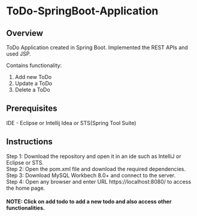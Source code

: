 # ToDo-SpringBoot-Application

## Overview

ToDo Application created in Spring Boot. Implemented the REST APIs and used JSP.<br/>

Contains functionality:<br/>
  1) Add new ToDo<br/>
  2) Update a ToDo<br/>
  3) Delete a ToDo

## Prerequisites

IDE - Eclipse or Intellij Idea or STS(Spring Tool Suite)

## Instructions

Step 1: Download the repository and open it in an ide such as IntelliJ or Eclipse or STS. <br/>
Step 2: Open the pom.xml file and download the required dependencies. <br/>
Step 3: Download MySQL Workbech 8.0+ and connect to the server. <br/>
Step 4: Open any browser and enter URL https://localhost:8080/ to access the home page.
<br/>
#### NOTE: Click on add todo to add a new todo and also access other functionalities.
